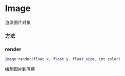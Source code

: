 # Image

渲染图片对象

### 方法

### render

```lua
image:render(float x, float y, float size, int color)
```

绘制图片到屏幕